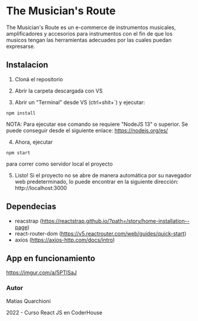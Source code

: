 # The Musician's Route

The Musician's Route es un e-commerce de instrumentos musicales, amplificadores y accesorios para instrumentos con el fin de que los musicos tengan las herramientas adecuades por las cuales puedan expresarse.

## Instalacion

1. Cloná el repositorio

2. Abrir la carpeta descargada con VS

3. Abrir un "Terminal" desde VS (ctrl+shit+`) y ejecutar:

```
npm install
```

NOTA: Para ejecutar ese comando se requiere "NodeJS 13" o superior. Se puede conseguir desde el siguiente enlace: https://nodejs.org/es/

4. Ahora, ejecutar

```
npm start
```

para correr como servidor local el proyecto

5. Listo! Si el proyecto no se abre de manera automática por su navegador web predeterminado, lo puede encontrar en la siguiente dirección: http://localhost:3000

## Dependecias

* reacstrap (https://reactstrap.github.io/?path=/story/home-installation--page)
* react-router-dom (https://v5.reactrouter.com/web/guides/quick-start)
* axios (https://axios-http.com/docs/intro)

## App en funcionamiento

https://imgur.com/a/5PTlSaJ

### Autor

Matias Quarchioni

2022 - Curso React JS en CoderHouse
